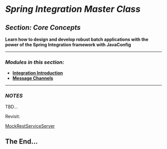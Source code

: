 # *Spring Integration Master Class*

##  *Section: Core Concepts*


**Learn how to design and develop robust batch applications with the power of the Spring Integration framework with JavaConfig**

---

### *Modules in this section:*
 - **[Integration Introduction](https://github.com/mickknutson/spring_integration_course/tree/master/StudentWork/code/spring_integration_section_core/introduction)**
 - **[Message Channels](https://github.com/mickknutson/spring_integration_course/tree/master/StudentWork/code/spring_integration_section_core/channels)**

---

### *NOTES*

TBD...

Revisit:

[MockRestServiceServer](https://docs.spring.io/spring-framework/docs/current/javadoc-api/index.html?org/springframework/test/web/client/MockRestServiceServer.html)


## The End...
